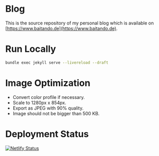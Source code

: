 # Blog

This is the source repository of my personal blog which is available on [https://www.baitando.de](https://www.baitando.de). 

# Run Locally

```bash
bundle exec jekyll serve --livereload --draft
```

# Image Optimization

* Convert color profile if necessary.
* Scale to 1280px x 854px.
* Export as JPEG with 90% quality.
* Image should not be bigger than 500 KB.

# Deployment Status
[![Netlify Status](https://api.netlify.com/api/v1/badges/562beaea-5ec9-4fdb-8eb8-f44d1f139b9b/deploy-status)](https://app.netlify.com/sites/baitando/deploys)